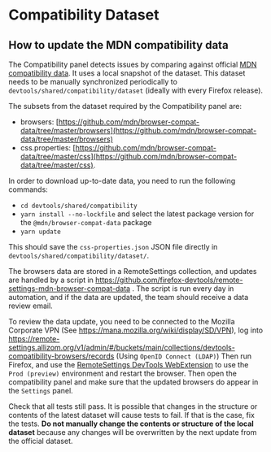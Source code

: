 # Compatibility Dataset

## How to update the MDN compatibility data

The Compatibility panel detects issues by comparing against official [MDN compatibility data](https://github.com/mdn/browser-compat-data). It uses a local snapshot of the dataset. This dataset needs to be manually synchronized periodically to `devtools/shared/compatibility/dataset` (ideally with every Firefox release).

The subsets from the dataset required by the Compatibility panel are:

- browsers: [https://github.com/mdn/browser-compat-data/tree/master/browsers](https://github.com/mdn/browser-compat-data/tree/master/browsers)
- css.properties: [https://github.com/mdn/browser-compat-data/tree/master/css](https://github.com/mdn/browser-compat-data/tree/master/css).

In order to download up-to-date data, you need to run the following commands:

- `cd devtools/shared/compatibility`
- `yarn install --no-lockfile` and select the latest package version for the `@mdn/browser-compat-data` package
- `yarn update`

This should save the `css-properties.json` JSON file directly in `devtools/shared/compatibility/dataset/`.

The browsers data are stored in a RemoteSettings collection, and updates are handled by a script in https://github.com/firefox-devtools/remote-settings-mdn-browser-compat-data .
The script is run every day in automation, and if the data are updated, the team should receive a data review email.

To review the data update, you need to be connected to the Mozilla Corporate VPN (See https://mana.mozilla.org/wiki/display/SD/VPN), log into https://remote-settings.allizom.org/v1/admin/#/buckets/main/collections/devtools-compatibility-browsers/records (Using `OpenID Connect (LDAP)`)
Then run Firefox, and use the [RemoteSettings DevTools WebExtension](https://github.com/mozilla-extensions/remote-settings-devtools) to use the `Prod (preview)` environment and restart the browser.
Then open the compatibility panel and make sure that the updated browsers do appear in the `Settings` panel.

Check that all tests still pass. It is possible that changes in the structure or contents of the latest dataset will cause tests to fail. If that is the case, fix the tests. **Do not manually change the contents or structure of the local dataset** because any changes will be overwritten by the next update from the official dataset.
